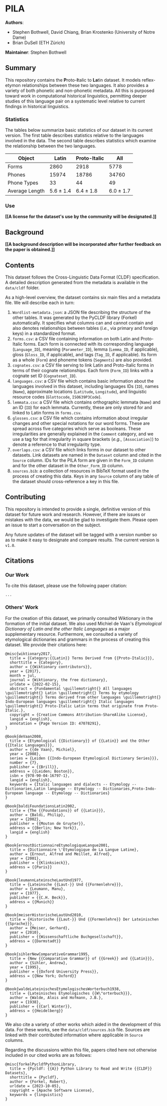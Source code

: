 # PILA

**Authors**:
* Stephen Bothwell, David Chiang, Brian Krostenko (University of Notre Dame)
* Brian DuSell (ETH Zürich)

**Maintainer**: Stephen Bothwell

## Summary

This repository contains the **P**roto-**I**talic to **La**tin dataset. 
It models reflex-etymon relationships between these two languages. 
It also provides a variety of both phonetic and non-phonetic metadata.
All this is purposed toward work in computational historical linguistics, 
permitting deeper studies of this language pair on a systematic level relative to 
current findings in historical linguistics. 

### Statistics

The tables below summarize basic statistics of our dataset in its current version.
The first table describes statistics relative to the languages involved in the data.
The second table describes statistics which examine the relationship between the two languages.

| Object         | Latin     | Proto-Italic | All       |
|----------------|-----------|--------------|-----------|
| Forms          | 2860      | 2918         | 5778      |
| Phones         | 15974     | 18786        | 34760     |
| Phone Types    | 33        | 44           | 49        |
| Average Length | 5.6 ± 1.4 | 6.4 ± 1.8    | 6.0 ± 1.7 |

### Use 

**[[A license for the dataset's use by the community will be designated.]]**

## Background

**[[A background description will be incorporated after further feedback on the paper is obtained.]]**

## Contents

This dataset follows the Cross-Linguistic Data Format (CLDF) specification. 
A detailed description generated from the metadata is available in the `data/cldf` folder.

As a high-level overview, the dataset contains six main files and a metadata file. 
We will describe each in turn:
1. `Wordlist-metadata.json`: a JSON file describing the structure of the other tables. 
It was generated by the PyCLDF library (Forkel) automatically.
It specifies what columns can and cannot contain and also denotes relationships between tables 
(*i.e.*, via primary and foreign keys) in a standardized format.
2. `forms.csv`: a CSV file containing information on both Latin and Proto-Italic forms.
Each form is connected with its corresponding language (`Language_ID`), meaning (`Parameter_ID`), lemma (`Lemma_ID`, if applicable), 
gloss (`Gloss_ID`, if applicable), and tags (`Tag_ID`, if applicable). 
Its form as a whole (`Form`) and phoneme tokens (`Segments`) are also provided.
3. `cognates.csv`: a CSV file serving to link Latin and Proto-Italic forms in terms of their cognate relationships. 
Each form (`Form_ID`) links with a cognate set ID (`Cognateset_ID`).
4. `languages.csv`: a CSV file which contains basic information about the languages involved in this dataset, 
including languages IDs (`ID`), names (`Name`), approximate locations (`Latitude`, `Longitude`), and linguistic resource codes (`Glottocode`, `ISO639P3Code`).
5. `lemmata.csv`: a CSV file which contains orthographic lemmata (`Name`) and an ID (`ID`) for each lemmata. Currently, these are only stored for and linked to Latin forms in `forms.csv`.
6. `glosses.csv`: a CSV file which contains information about irregular changes and other special notations for our word forms. 
These are spread across five categories which serve as booleans. 
These irregularities are generally explained in the `Comment` category,
and we use a tag for that irregularity in square brackets (*e.g.*, `[Association]`) to denote a reference to that irregularity type.
6. `overlaps.csv`: a CSV file which links forms in our dataset to other datasets. 
Link datasets are named in the `Dataset` column and cited in the `Source` column. 
IDs for the PILA form are given in the `Form_ID` column and for the other dataset in the `Other_Form_ID` column.
7. `sources.bib`: a collection of resources in BibTeX format used in the process of creating this data. 
Keys in any `Source` column of any table of the dataset should cross-reference a key in this file.

## Contributing

This repository is intended to provide a single, definitive version of this dataset for future work and research. 
However, if there are issues or mistakes with the data, we would be glad to investigate them. 
Please open an issue to start a conversation on the subject. 

Any future updates of the dataset will be tagged with a version number so as to make it easy to designate and compare results. 
The current version is `v1.0`.

## Citations

### Our Work

To cite this dataset, please use the following paper citation:

```
...
```

### Others' Work

For the creation of this dataset, we primarily consulted Wiktionary in the formation of the initial dataset. 
We also used Michiel de Vaan's *Etymological Dictionary of Latin and the other Italic Languages* as a major supplementary resource.
Furthermore, we consulted a variety of etymological dictionaries and grammars in the process of creating this dataset.
We provide their citations here:

```
@misc{wiktionary2017,
  title = {Category:{{Latin}} Terms Derived from {{Proto-Italic}}},
  shorttitle = {Category},
  author = {{Wiktionary contributors}},
  year = {2017},
  month = jul,
  journal = {Wiktionary, the free dictionary},
  urldate = {2022-02-15},
  abstract = {Fundamental \guillemotright{} All languages \guillemotright{} Latin \guillemotright{} Terms by etymology \guillemotright{} Terms derived from other languages \guillemotright{} Indo-European languages \guillemotright{} Italic languages \guillemotright{} Proto-Italic Latin terms that originate from Proto-Italic.},
  copyright = {Creative Commons Attribution-ShareAlike License},
  langid = {english},
  annotation = {Page Version ID: 47078291},
}

@book{deVaan2008,
  title = {Etymological {{Dictionary}} of {{Latin}} and the Other {{Italic Languages}}},
  author = {{de Vaan}, Michiel},
  year = {2008},
  series = {Leiden {{Indo-European Etymological Dictionary Series}}},
  number = {7},
  publisher = {{Brill}},
  address = {{Leiden; Boston}},
  isbn = {978-90-04-16797-1},
  langid = {english},
  keywords = {Italic languages and dialects -- Etymology -- Dictionaries,Latin language -- Etymology -- Dictionaries,Proto-Indo-European language -- Etymology -- Dictionaries}
}

@book{baldiFoundationsLatin2002,
  title = {The {{Foundations}} of {{Latin}}},
  author = {Baldi, Philip},
  year = {2002},
  publisher = {{Mouton de Gruyter}},
  address = {{Berlin; New York}},
  langid = {english}
}

@book{ernoutDictionnaireEtymologiqueLangue2001,
  title = {Dictionnaire \'Etymologique de La Langue Latine},
  author = {Ernout, Alfred and Meillet, Alfred},
  year = {2001},
  publisher = {{Klinksieck}},
  address = {{Paris}}
}

@book{leumannLateinscheLautUnd1977,
  title = {Lateinsche {{Laut-}} Und {{Formenlehre}}},
  author = {Leumann, Manu},
  year = {1977},
  publisher = {{C.H. Beck}},
  address = {{Munich}}
}

@book{meiserHistorischeLautUnd2010,
  title = {Historische {{Laut-}} Und {{Formenlehre}} Der Lateinischen {{Sprache}}},
  author = {Meiser, Gerhard},
  year = {2010},
  publisher = {{Wissenschaftliche Buchgesellschaft}},
  address = {{Darmstadt}}
}

@book{sihlerNewComparativeGrammar1995,
  title = {New {{Comparative Grammar}} of {{Greek}} and {{Latin}}},
  author = {Sihler, Andrew},
  year = {1995},
  publisher = {{Oxford University Press}},
  address = {{New York; Oxford}}
}

@book{waldeLateinischesEtymologischesWorterbuch1938,
  title = {Lateinisches Etymologisches {{W\"orterbuch}}},
  author = {Walde, Alois and Hofmann, J.B.},
  year = {1938},
  publisher = {{Carl Winter}},
  address = {{Heidelberg}}
}
```

We also cite a variety of other works which aided in the development of this data. 
For these works, see the `data/cldf/sources.bib` file. 
Sources are linked with their contributed information where applicable in `Source` columns.

Regarding the discussions within this file, papers cited here not otherwise included in our cited works are as follows:

``` 
@misc{forkelPycldfPythonLibrary,
  title = {Pycldf: {{A}} Python Library to Read and Write {{CLDF}} Datasets},
  shorttitle = {Pycldf},
  author = {Forkel, Robert},
  urldate = {2023-10-05},
  copyright = {Apache Software License},
  keywords = {linguistics}
}
```